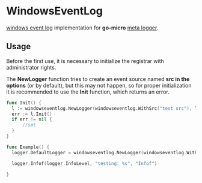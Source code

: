 # WindowsEventLog

[windows event log](https://pkg.go.dev/golang.org/x/sys/windows/svc/eventlog) implementation for __go-micro__ [meta logger](https://github.com/micro/go-micro/tree/master/logger).

## Usage

Before the first use, it is necessary to initialize the registrar with administrator rights.

The __NewLogger__ function tries to create an event source named __src in the options__ (or by default), but this may not happen, so for proper initialization it is recommended to use the __Init__ function, which returns an error.
```go
func Init() {
  l := windowseventlog.NewLogger(windowseventlog.WithSrc("test src"), logger.WithEid(1000))
  err := l.Init()
  if err != nil {
      //smt
  }
}
```


```go
func Example() {
  logger.DefaultLogger = windowseventlog.NewLogger(windowseventlog.WithSrc("test src"), logger.WithEid(1000))

  logger.Infof(logger.InfoLevel, "testing: %s", "Infof")

}
```
